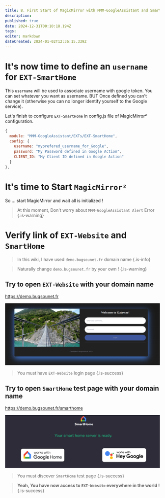 ```yaml
---
title: 8. First Start of MagicMirror with MMM-GoogleAssistant and SmartHome functionality
description: 
published: true
date: 2024-12-31T00:10:18.194Z
tags: 
editor: markdown
dateCreated: 2024-01-02T12:36:15.339Z
---
```


# It's now time to define an `username` for `EXT-SmartHome`

This `username` will be used to associate username with google token.
You can set whatever you want as username.
BUT Once defined you can't change it (otherwise you can no longer identify yourself to the Google service).

Let's finish to configure `EXT-SmartHome` in config.js file of MagicMirror² configuration.

```js
{
  module: "MMM-GoogleAssistant/EXTs/EXT-SmartHome",
  config: {
    username: "myprefered_username_for_Google",
    password: "My Password defined in Google Action",
    CLIENT_ID: "My Client ID defined in Google Action"
  }
},
```

# It's time to Start `MagicMirror²`

So ... start MagicMirror and wait all is initialized !
> At this moment, Don't worry about `MMM-GoogleAssistant Alert` Error
{.is-warning}

# Verify link of `EXT-Website` and `SmartHome`
> In this wiki, I have used `demo.bugsounet.fr` domain name
{.is-info}

> Naturally change `demo.bugsounet.fr` by your own !
{.is-warning}

## Try to open `EXT-Website` with your domain name

https://demo.bugsounet.fr

![login.png](/resources/smarthome/login.png)

> You must have `EXT-Website` login page
{.is-success}

## Try to open `SmartHome` test page with your domain name

https://demo.bugsounet.fr/smarthome

![smarthome.png](/resources/smarthome/smarthome.png)

> You must discover `SmartHome` test page
{.is-success}


> **Yeah, You have now access to `EXT-Website` everywhere in the world !**
{.is-success}
